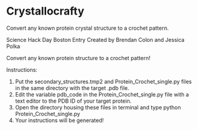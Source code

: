  # Crystallocrafty
 Convert any known protein crystal structure to a crochet pattern. 
 
 Science Hack Day Boston Entry
 Created by Brendan Colon and Jessica Polka
 
 Convert any known protein structure to a crochet pattern! 
 
 Instructions: 
 1. Put the secondary_structures.tmp2 and Protein_Crochet_single.py files in the same directory with the target .pdb file.
 2. Edit the variable pdb_code in the Protein_Crochet_single.py file with a text editor to the PDB ID of your target protein.
 3. Open the directory housing these files in terminal and type python Protein_Crochet_single.py
 4. Your instructions will be generated!
